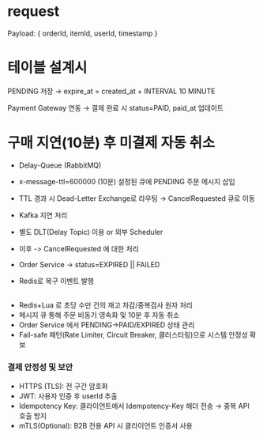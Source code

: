 # request
Payload: { orderId, itemId, userId, timestamp }

# 테이블 설계시
PENDING 저장 → expire_at = created_at + INTERVAL 10 MINUTE

Payment Gateway 연동 → 결제 완료 시 status=PAID, paid_at 업데이트


# 구매 지연(10분) 후 미결제 자동 취소
- Delay-Queue (RabbitMQ)  
- x-message-ttl=600000 (10분) 설정된 큐에 PENDING 주문 메시지 삽입  
- TTL 경과 시 Dead-Letter Exchange로 라우팅 → CancelRequested 큐로 이동

- Kafka 지연 처리
- 별도 DLT(Delay Topic) 이용 or 외부 Scheduler

- 이후 -> CancelRequested 에 대한 처리 
- Order Service → status=EXPIRED || FAILED
- Redis로 복구 이벤트 발행

## 
- Redis+Lua 로 초당 수만 건의 재고 차감/중복검사 원자 처리
- 메시지 큐 통해 주문 비동기 영속화 및 10분 후 자동 취소
- Order Service 에서 PENDING→PAID/EXPIRED 상태 관리
- Fail-safe 패턴(Rate Limiter, Circuit Breaker, 클러스터링)으로 시스템 안정성 확보

### 결제 안정성 및 보안
- HTTPS (TLS): 전 구간 암호화
- JWT: 사용자 인증 후 userId 추출
- Idempotency Key: 클라이언트에서 Idempotency-Key 헤더 전송 → 중복 API 호출 방지
- mTLS(Optional): B2B 전용 API 시 클라이언트 인증서 사용
